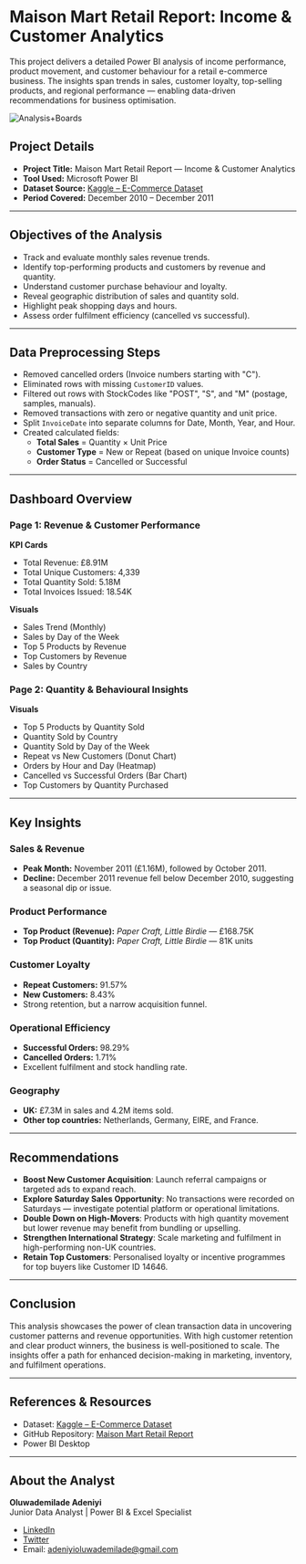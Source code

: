 # Maison Mart Retail Report: Income & Customer Analytics

This project delivers a detailed Power BI analysis of income performance, product movement, and customer behaviour for a retail e-commerce business. The insights span trends in sales, customer loyalty, top-selling products, and regional performance — enabling data-driven recommendations for business optimisation.

![Analysis+Boards](https://github.com/user-attachments/assets/a5f96327-3429-43e6-8d8e-7abd1ddb4450)

##  Project Details

- **Project Title:** Maison Mart Retail Report — Income & Customer Analytics  
- **Tool Used:** Microsoft Power BI  
- **Dataset Source:** [Kaggle – E-Commerce Dataset](https://www.kaggle.com/datasets/carrie1/ecommerce-data)  
- **Period Covered:** December 2010 – December 2011  

---

##  Objectives of the Analysis

- Track and evaluate monthly sales revenue trends.
- Identify top-performing products and customers by revenue and quantity.
- Understand customer purchase behaviour and loyalty.
- Reveal geographic distribution of sales and quantity sold.
- Highlight peak shopping days and hours.
- Assess order fulfilment efficiency (cancelled vs successful).

---

##  Data Preprocessing Steps

- Removed cancelled orders (Invoice numbers starting with "C").
- Eliminated rows with missing `CustomerID` values.
- Filtered out rows with StockCodes like "POST", "S", and "M" (postage, samples, manuals).
- Removed transactions with zero or negative quantity and unit price.
- Split `InvoiceDate` into separate columns for Date, Month, Year, and Hour.
- Created calculated fields:
  - **Total Sales** = Quantity × Unit Price
  - **Customer Type** = New or Repeat (based on unique Invoice counts)
  - **Order Status** = Cancelled or Successful

---

##  Dashboard Overview

###  Page 1: Revenue & Customer Performance

**KPI Cards**
- Total Revenue: £8.91M  
- Total Unique Customers: 4,339  
- Total Quantity Sold: 5.18M  
- Total Invoices Issued: 18.54K  

**Visuals**
- Sales Trend (Monthly)
- Sales by Day of the Week
- Top 5 Products by Revenue
- Top Customers by Revenue
- Sales by Country

###  Page 2: Quantity & Behavioural Insights

**Visuals**
- Top 5 Products by Quantity Sold
- Quantity Sold by Country
- Quantity Sold by Day of the Week
- Repeat vs New Customers (Donut Chart)
- Orders by Hour and Day (Heatmap)
- Cancelled vs Successful Orders (Bar Chart)
- Top Customers by Quantity Purchased

---

##  Key Insights

### Sales & Revenue
- **Peak Month:** November 2011 (£1.16M), followed by October 2011.
- **Decline:** December 2011 revenue fell below December 2010, suggesting a seasonal dip or issue.

### Product Performance
- **Top Product (Revenue):** *Paper Craft, Little Birdie* — £168.75K
- **Top Product (Quantity):** *Paper Craft, Little Birdie* — 81K units

### Customer Loyalty
- **Repeat Customers:** 91.57%
- **New Customers:** 8.43%
- Strong retention, but a narrow acquisition funnel.

### Operational Efficiency
- **Successful Orders:** 98.29%
- **Cancelled Orders:** 1.71%
- Excellent fulfilment and stock handling rate.

### Geography
- **UK:** £7.3M in sales and 4.2M items sold.
- **Other top countries:** Netherlands, Germany, EIRE, and France.

---

##  Recommendations

- **Boost New Customer Acquisition**: Launch referral campaigns or targeted ads to expand reach.
- **Explore Saturday Sales Opportunity**: No transactions were recorded on Saturdays — investigate potential platform or operational limitations.
- **Double Down on High-Movers**: Products with high quantity movement but lower revenue may benefit from bundling or upselling.
- **Strengthen International Strategy**: Scale marketing and fulfilment in high-performing non-UK countries.
- **Retain Top Customers**: Personalised loyalty or incentive programmes for top buyers like Customer ID 14646.

---

##  Conclusion

This analysis showcases the power of clean transaction data in uncovering customer patterns and revenue opportunities. With high customer retention and clear product winners, the business is well-positioned to scale. The insights offer a path for enhanced decision-making in marketing, inventory, and fulfilment operations.

---

##  References & Resources

- Dataset: [Kaggle – E-Commerce Dataset](https://www.kaggle.com/datasets/carrie1/ecommerce-data)
- GitHub Repository: [Maison Mart Retail Report](https://github.com/Demibolt007/Maison-Mart-Retail-Report-Income-Customer-Analytics)
- Power BI Desktop

---

##  About the Analyst

**Oluwademilade Adeniyi**  
Junior Data Analyst | Power BI & Excel Specialist  
- [LinkedIn](https://www.linkedin.com/in/adeniyioluwademilade)  
- [Twitter](https://twitter.com/iamdemibolt)  
- Email: adeniyioluwademilade@gmail.com  
